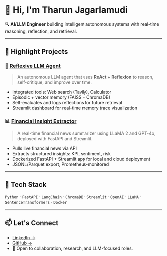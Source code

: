 # 👋 Hi, I'm Tharun Jagarlamudi

🔍 **AI/LLM Engineer** building intelligent autonomous systems with real-time reasoning, reflection, and retrieval.

---

## 🧠 Highlight Projects

### 🤖 [Reflexive LLM Agent](https://github.com/rtj1/autonomousAgent)
> An autonomous LLM agent that uses **ReAct + Reflexion** to reason, self-critique, and improve over time.
- Integrated tools: Web search (Tavily), Calculator
- Episodic + vector memory (FAISS + ChromaDB)
- Self-evaluates and logs reflections for future retrieval
- Streamlit dashboard for real-time memory trace visualization

### 📊 [Financial Insight Extractor](https://github.com/rtj1/financial-news-summarizer)
> A real-time financial news summarizer using LLaMA 2 and GPT-4o, deployed with FastAPI and Streamlit.
- Pulls live financial news via API
- Extracts structured insights: KPI, sentiment, risk
- Dockerized FastAPI + Streamlit app for local and cloud deployment
- JSONL/Parquet export, Prometheus-monitored

---

## 🧰 Tech Stack

`Python` · `FastAPI` · `LangChain` · `ChromaDB` · `Streamlit` · `OpenAI` · `LLaMA` · `SentenceTransformers` · `Docker`

---

## 📫 Let's Connect

- [LinkedIn →](https://linkedin.com/in/tharun-jagarlamudi-664a9331b)
- [GitHub →](https://github.com/rtj1)
- 💬 Open to collaboration, research, and LLM-focused roles.
